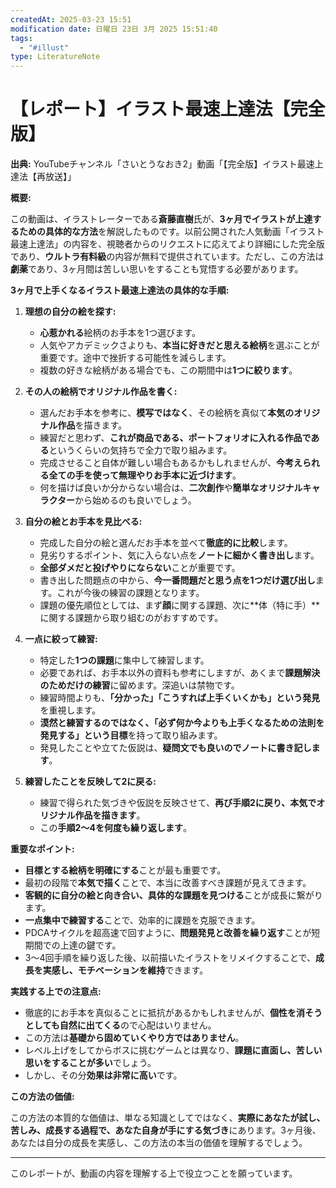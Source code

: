 ```yaml
---
createdAt: 2025-03-23 15:51
modification date: 日曜日 23日 3月 2025 15:51:40
tags:
  - "#illust"
type: LiteratureNote
---
```

# 【レポート】イラスト最速上達法【完全版】

**出典:** YouTubeチャンネル「さいとうなおき2」動画「【完全版】イラスト最速上達法【再放送】」

**概要:**

この動画は、イラストレーターである**斎藤直樹**氏が、**3ヶ月でイラストが上達するための具体的な方法**を解説したものです。以前公開された人気動画「イラスト最速上達法」の内容を、視聴者からのリクエストに応えてより詳細にした完全版であり、**ウルトラ有料級**の内容が無料で提供されています。ただし、この方法は**劇薬**であり、3ヶ月間は苦しい思いをすることも覚悟する必要があります。

**3ヶ月で上手くなるイラスト最速上達法の具体的な手順:**

1. **理想の自分の絵を探す:**
    
    - **心惹かれる**絵柄のお手本を1つ選びます。
    - 人気やアカデミックさよりも、**本当に好きだと思える絵柄**を選ぶことが重要です。途中で挫折する可能性を減らします。
    - 複数の好きな絵柄がある場合でも、この期間中は**1つに絞ります**。
2. **その人の絵柄でオリジナル作品を書く:**
    
    - 選んだお手本を参考に、**模写ではなく**、その絵柄を真似て**本気のオリジナル作品**を描きます。
    - 練習だと思わず、**これが商品である、ポートフォリオに入れる作品である**というくらいの気持ちで全力で取り組みます。
    - 完成させること自体が難しい場合もあるかもしれませんが、**今考えられる全ての手を使って無理やりお手本に近づけます**。
    - 何を描けば良いか分からない場合は、**二次創作**や**簡単なオリジナルキャラクター**から始めるのも良いでしょう。
3. **自分の絵とお手本を見比べる:**
    
    - 完成した自分の絵と選んだお手本を並べて**徹底的に比較**します。
    - 見劣りするポイント、気に入らない点を**ノートに細かく書き出し**ます。
    - **全部ダメだと投げやりにならない**ことが重要です。
    - 書き出した問題点の中から、**今一番問題だと思う点を1つだけ選び出し**ます。これが今後の練習の課題となります。
    - 課題の優先順位としては、まず**顔**に関する課題、次に**体（特に手）**に関する課題から取り組むのがおすすめです。
4. **一点に絞って練習:**
    
    - 特定した**1つの課題**に集中して練習します。
    - 必要であれば、お手本以外の資料も参考にしますが、あくまで**課題解決のためだけの練習**に留めます。深追いは禁物です。
    - 練習時間よりも、**「分かった」「こうすれば上手くいくかも」という発見**を重視します。
    - **漠然と練習するのではなく、「必ず何か今よりも上手くなるための法則を発見する」という目標**を持って取り組みます。
    - 発見したことや立てた仮説は、**疑問文でも良いのでノートに書き記します**。
5. **練習したことを反映して2に戻る:**
    
    - 練習で得られた気づきや仮説を反映させて、**再び手順2に戻り、本気でオリジナル作品を描きます**。
    - この**手順2～4を何度も繰り返します**。

**重要なポイント:**

- **目標とする絵柄を明確にする**ことが最も重要です。
- 最初の段階で**本気で描く**ことで、本当に改善すべき課題が見えてきます。
- **客観的に自分の絵と向き合い、具体的な課題を見つける**ことが成長に繋がります。
- **一点集中で練習する**ことで、効率的に課題を克服できます。
- PDCAサイクルを超高速で回すように、**問題発見と改善を繰り返す**ことが短期間での上達の鍵です。
- 3～4回手順を繰り返した後、以前描いたイラストをリメイクすることで、**成長を実感し、モチベーションを維持**できます。

**実践する上での注意点:**

- 徹底的にお手本を真似ることに抵抗があるかもしれませんが、**個性を消そうとしても自然に出てくる**ので心配はいりません。
- この方法は**基礎から固めていくやり方ではありません**。
- レベル上げをしてからボスに挑むゲームとは異なり、**課題に直面し、苦しい思いをすることが多い**でしょう。
- しかし、その分**効果は非常に高い**です。

**この方法の価値:**

この方法の本質的な価値は、単なる知識としてではなく、**実際にあなたが試し、苦しみ、成長する過程で、あなた自身が手にする気づき**にあります。3ヶ月後、あなたは自分の成長を実感し、この方法の本当の価値を理解するでしょう。

---

このレポートが、動画の内容を理解する上で役立つことを願っています。